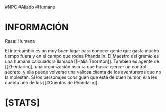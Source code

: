 #NPC #Aliado #Humano 
# INFORMACIÓN 
Raza: Humana

El intercambio es un muy buen lugar para conocer gente que gasta mucho tiempo fuera y en el campo que rodea Phandalin. El Maestro del gremio es una humana calculadora llamada [[Halia Thornton]]. Tambien es agente de [[Zhentarim]], una organización oscura que busca ejercer un control secreto, y ella puede volverse una valiosa clienta de los aventureros que no la molestan. Si los personajes consiguen que esté de buen humor, ella les cuenta uno de los [[#Cuentos de Phandalin]].
# [STATS]